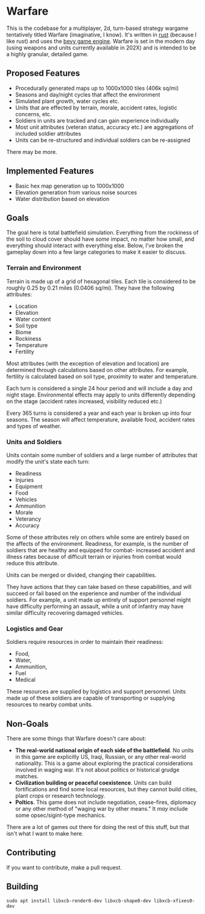 # Warfare

This is the codebase for a multiplayer, 2d, turn-based strategy wargame tentatively titled Warfare (imaginative, I know). It's written in [rust](https://www.rust-lang.org/) (because I like rust) and uses the [bevy game engine](https://bevyengine.org/). Warfare is set in the modern day (using weapons and units currently available in 202X) and is intended to be a highly granular, detailed game.

## Proposed Features

* Procedurally generated maps up to 1000x1000 tiles (406k sq/mi)
* Seasons and day/night cycles that affect the environment
* Simulated plant growth, water cycles etc.
* Units that are effected by terrain, morale, accident rates, logistic concerns, etc.
* Soldiers in units are tracked and can gain experience individually
* Most unit attributes (veteran status, accuracy etc.) are aggregations of included soldier attributes
* Units can be re-structured and individual soldiers can be re-assigned

There may be more.

## Implemented Features

* Basic hex map generation up to 1000x1000
* Elevation generation from various noise sources
* Water distribution based on elevation

## Goals

The goal here is total battlefield simulation. Everything from the rockiness of the soil to cloud cover should have *some* impact, no matter how small, and everything should interact with everything else. Below, I've broken the gameplay down into a few large categories to make it easier to discuss.

### Terrain and Environment


Terrain is made up of a grid of hexagonal tiles. Each tile is considered to be roughly 0.25 by 0.21 miles (0.0406 sq/mi). They have the following attributes:

* Location
* Elevation
* Water content
* Soil type
* Biome
* Rockiness
* Temperature
* Fertility

Most attributes (with the exception of elevation and location) are determined through calculations based on other attributes. For example, fertility is calculated based on soil type, proximity to water and temperature. 

Each turn is considered a single 24 hour period and will include a day and night stage. Environmental effects may apply to units differently depending on the stage (accident rates increased, visibility reduced etc.)

Every 365 turns is considered a year and each year is broken up into four seasons. The season will affect temperature, available food, accident rates and types of weather.

### Units and Soldiers

Units contain some number of soldiers and a large number of attributes that modify the unit's state each turn:

* Readiness
* Injuries
* Equipment
* Food
* Vehicles
* Ammunition
* Morale
* Veterancy
* Accuracy

Some of these attributes rely on others while some are entirely based on the affects of the environment. Readiness, for example, is the number of soldiers that are healthy and equipped for combat- increased accident and illness rates because of difficult terrain or injuries from combat would reduce this attribute.

Units can be merged or divided, changing their capabilities.

They have actions that they can take based on these capabilities, and will succeed or fail based on the experience and number of the individual soldiers. For example, a unit made up entirely of support personnel might have difficulty performing an assault, while a unit of infantry may have similar difficulty recovering damaged vehicles.

### Logistics and Gear

Soldiers require resources in order to maintain their readiness:

* Food,
* Water,
* Ammunition,
* Fuel
* Medical

These resources are supplied by logistics and support personnel. Units made up of these soldiers are capable of transporting or supplying resources to nearby combat units.


## Non-Goals

There are some things that Warfare doesn't care about:

* **The real-world national origin of each side of the battlefield**. No units in this game are explicitly US, Iraqi, Russian, or any other real-world nationality. This is a game about exploring the practical considerations involved in waging war. It's not about politics or historical grudge matches. 
* **Civilization building or peaceful coexistence**. Units can build fortifications and find some local resources, but they cannot build cities, plant crops or research technology.
* **Poltics**. This game does not include negotiation, cease-fires, diplomacy or any other method of "waging war by other means." It *may* include some opsec/sigint-type mechanics.

There are a lot of games out there for doing the rest of this stuff, but that isn't what I want to make here.

## Contributing

If you want to contribute, make a pull request.

## Building

`sudo apt install libxcb-render0-dev libxcb-shape0-dev libxcb-xfixes0-dev`